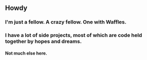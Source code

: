 ## Howdy
### I'm just a fellow. A crazy fellow. One with Waffles.
### I have a lot of side projects, most of which are code held together by hopes and dreams.
#### Not much else here.
